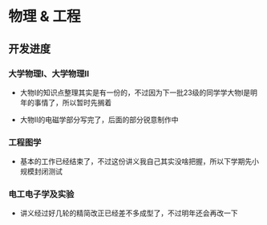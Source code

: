 # 物理 & 工程

## 开发进度

### 大学物理Ⅰ、大学物理Ⅱ

* 大物Ⅰ的知识点整理其实是有一份的，不过因为下一批23级的同学学大物Ⅰ是明年的事情了，所以暂时先搁着

* 大物Ⅱ的电磁学部分写完了，后面的部分锐意制作中

### 工程图学

* 基本的工作已经结束了，不过这份讲义我自己其实没啥把握，所以下学期先小规模封闭测试

### 电工电子学及实验

* 讲义经过好几轮的精简改正已经差不多成型了，不过明年还会再改一下